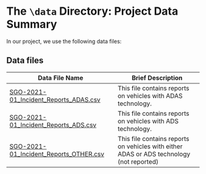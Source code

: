 # The `\data` Directory: Project Data Summary 

In our project, we use the following data files:

## Data files
|Data File Name | Brief Description|
|---------------| -----------------|
|[SGO-2021-01_Incident_Reports_ADAS.csv](./SGO-2021-01_Incident_Reports_ADAS.csv) | This file contains reports on vehicles with ADAS technology.
|[SGO-2021-01_Incident_Reports_ADS.csv](./SGO-2021-01_Incident_Reports_ADS.csv) | This file contains reports on vehicles with ADS technology.
|[SGO-2021-01_Incident_Reports_OTHER.csv](./SGO-2021-01_Incident_Reports_OTHER.csv) | This file contains reports on vehicles with either ADAS or ADS technology (not reported)